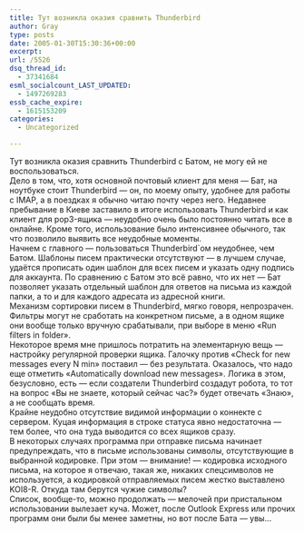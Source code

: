 ```yaml
---
title: Тут возникла оказия сравнить Thunderbird
author: Gray
type: posts
date: 2005-01-30T15:30:36+00:00
excerpt:
url: /5526
dsq_thread_id:
  - 37341684
esml_socialcount_LAST_UPDATED:
  - 1497269283
essb_cache_expire:
  - 1615153209
categories:
  - Uncategorized

---
```








Тут возникла оказия сравнить Thunderbird с Батом, не могу ей не воспользоваться.  
Дело в том, что, хотя основной почтовый клиент для меня &#8212; Бат, на ноутбуке стоит Thunderbird &#8212; он, по моему опыту, удобнее для работы с IMAP, а в поездках я обычно читаю почту через него. Недавнее пребывание в Киеве заставило в итоге использовать Thunderbird и как клиент для pop3-ящика &#8212; неудобно очень было постоянно читать все в онлайне. Кроме того, использование было интенсивнее обычного, так что позволило выявить все неудобные моменты.  
Начнем с главного &#8212; пользоваться Thunderbird\`ом неудобнее, чем Батом. Шаблоны писем практически отсутствуют &#8212; в лучшем случае, удаётся прописать один шаблон для всех писем и указать одну подпись для аккаунта. По сравнению с Батом это всё равно, что их нет &#8212; Бат позволяет указать отдельный шаблон для ответов на письма из каждой папки, а то и для каждого адресата из адресной книги.  
Механизм сортировки писем в Thunderbird, мягко говоря, непрозрачен. Фильтры могут не сработать на конкретном письме, а в одном ящике они вообще только вручную срабатывали, при выборе в меню &#171;Run filters in folder&#187;.  
Некоторое время мне пришлось потратить на элементарную вещь &#8212; настройку регулярной проверки ящика. Галочку против &#171;Check for new messages every N min&#187; поставил &#8212; без результата. Оказалось, что надо еще отметить &#171;Automatically download new messages&#187;. Логика в этом, безусловно, есть &#8212; если создатели Thunderbird создадут робота, то тот на вопрос &#171;Вы не знаете, который сейчас час?&#187; будет отвечать &#171;Знаю&#187;, а не сообщать время.  
Крайне неудобно отсутствие видимой информации о коннекте с сервером. Куцая информация в строке статуса явно недостаточна &#8212; тем более, что она туда выводится со всех ящиков сразу.  
В некоторых случаях программа при отправке письма начинает предупреждать, что в письме использованы символы, отсутствующие в выбранной кодировке. При этом &#8212; внимание! &#8212; кодировка исходного письма, на которое я отвечаю, такая же, никаких спецсимволов не используется, а кодировкой отправляемых писем жестко выставлено KOI8-R. Откуда там берутся чужие символы?  
Список, вообще-то, можно продолжать &#8212; мелочей при пристальном использовании вылезает куча. Может, после Outlook Express или прочих программ они были бы менее заметны, но вот после Бата &#8212; увы&#8230;